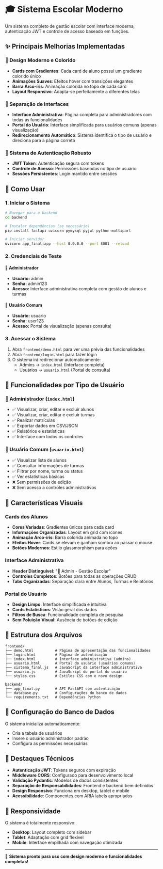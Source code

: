 # 🎓 Sistema Escolar Moderno

Um sistema completo de gestão escolar com interface moderna, autenticação JWT e controle de acesso baseado em funções.

## ✨ Principais Melhorias Implementadas

### 🎨 Design Moderno e Colorido
- **Cards com Gradientes**: Cada card de aluno possui um gradiente colorido único
- **Animações Suaves**: Efeitos hover com transições elegantes
- **Barra Arco-íris**: Animação colorida no topo de cada card
- **Layout Responsivo**: Adapta-se perfeitamente a diferentes telas

### 👥 Separação de Interfaces
- **Interface Administrativa**: Página completa para administradores com todas as funcionalidades
- **Portal do Usuário**: Interface simplificada para usuários comuns (apenas visualização)
- **Redirecionamento Automático**: Sistema identifica o tipo de usuário e direciona para a página correta

### 🔐 Sistema de Autenticação Robusto
- **JWT Token**: Autenticação segura com tokens
- **Controle de Acesso**: Permissões baseadas no tipo de usuário
- **Sessões Persistentes**: Login mantido entre sessões

## 🚀 Como Usar

### 1. Iniciar o Sistema
```bash
# Navegar para o backend
cd backend

# Instalar dependências (se necessário)
pip install fastapi uvicorn pymysql pyjwt python-multipart

# Iniciar servidor
uvicorn app_final:app --host 0.0.0.0 --port 8001 --reload
```

### 2. Credenciais de Teste

#### 👑 Administrador
- **Usuário:** admin
- **Senha:** admin123
- **Acesso:** Interface administrativa completa com gestão de alunos e turmas

#### 👤 Usuário Comum
- **Usuário:** usuario
- **Senha:** user123
- **Acesso:** Portal de visualização (apenas consulta)

### 3. Acessar o Sistema
1. Abra `frontend/demo.html` para ver uma prévia das funcionalidades
2. Abra `frontend/login.html` para fazer login
3. O sistema irá redirecionar automaticamente:
   - Admins → `index.html` (Interface completa)
   - Usuários → `usuario.html` (Portal de consulta)

## 🎯 Funcionalidades por Tipo de Usuário

### 👑 Administrador (`index.html`)
- ✅ Visualizar, criar, editar e excluir alunos
- ✅ Visualizar, criar, editar e excluir turmas
- ✅ Realizar matrículas
- ✅ Exportar dados em CSV/JSON
- ✅ Relatórios e estatísticas
- ✅ Interface com todos os controles

### 👤 Usuário Comum (`usuario.html`)
- ✅ Visualizar lista de alunos
- ✅ Consultar informações de turmas
- ✅ Filtrar por nome, turma ou status
- ✅ Ver estatísticas básicas
- ❌ Sem permissões de edição
- ❌ Sem acesso a controles administrativos

## 🎨 Características Visuais

### Cards dos Alunos
- **Cores Variadas**: Gradientes únicos para cada card
- **Informações Organizadas**: Layout em grid com ícones
- **Animação Arco-íris**: Barra colorida animada no topo
- **Efeitos Hover**: Cards se elevam e ganham sombra ao passar o mouse
- **Botões Modernos**: Estilo glassmorphism para ações

### Interface Administrativa
- **Header Distinguível**: "👑 Admin - Gestão Escolar"
- **Controles Completos**: Botões para todas as operações CRUD
- **Tabs Organizadas**: Separação clara entre Alunos, Turmas e Relatórios

### Portal do Usuário
- **Design Limpo**: Interface simplificada e intuitiva
- **Cards Estatísticos**: Visão geral dos dados
- **Filtros de Busca**: Funcionalidade completa de pesquisa
- **Sem Poluição Visual**: Ausência de botões de edição

## 📁 Estrutura dos Arquivos

```
frontend/
├── demo.html          # Página de apresentação das funcionalidades
├── login.html         # Página de autenticação
├── index.html         # Interface administrativa (admins)
├── usuario.html       # Portal do usuário (usuários comuns)
├── sistema_final.js   # JavaScript da interface administrativa
├── usuario.js         # JavaScript do portal do usuário
└── styles.css         # Estilos CSS com o novo design

backend/
├── app_final.py       # API FastAPI com autenticação
├── database.py        # Configurações do banco de dados
└── requirements.txt   # Dependências Python
```

## 🔧 Configuração do Banco de Dados

O sistema inicializa automaticamente:
- Cria a tabela de usuários
- Insere o usuário administrador padrão
- Configura as permissões necessárias

## 🌟 Destaques Técnicos

- **Autenticação JWT**: Tokens seguros com expiração
- **Middleware CORS**: Configurado para desenvolvimento local
- **Validação Pydantic**: Modelos de dados consistentes
- **Separação de Responsabilidades**: Frontend e backend bem definidos
- **Design Responsivo**: Funciona em desktop, tablet e mobile
- **Acessibilidade**: Componentes com ARIA labels apropriados

## 📱 Responsividade

O sistema é totalmente responsivo:
- **Desktop**: Layout completo com sidebar
- **Tablet**: Adaptação com grid flexível
- **Mobile**: Interface empilhada com navegação otimizada

---

🎉 **Sistema pronto para uso com design moderno e funcionalidades completas!**
